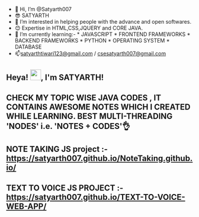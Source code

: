 - 👋 Hi, I’m @Satyarth007 
- 😎 SATYARTH
- 👀 I’m interested in helping people with the advance and open softwares. 
- 😊 Expertise in HTML,CSS,JQUERY and CORE JAVA.
- 🌱 I’m currently learning:-
      * JAVASCRIPT
      * FRONTEND FRAMEWORKS
      * BACKEND FRAMEWORKS
      * PYTHON
      * OPERATING SYSTEM
      * DATABASE
- 📫satyarthtiwari123@gmail.com / csesatyarth007@gmail.com
## Heya! <img src="https://github.com/TheDudeThatCode/TheDudeThatCode/blob/master/Assets/Hi.gif" width="29px">, I'm SATYARTH!
## CHECK MY TOPIC WISE JAVA CODES , IT CONTAINS AWESOME NOTES WHICH I CREATED WHILE LEARNING. BEST MULTI-THREADING 'NODES' i.e. 'NOTES + CODES'👌

## NOTE TAKING  JS project :- https://satyarth007.github.io/NoteTaking.github.io/
## TEXT TO VOICE JS PROJECT :- https://satyarth007.github.io/TEXT-TO-VOICE-WEB-APP/

<!---
Satyarth007/Satyarth007 is a ✨ special ✨ repository because its `README.md` (this file) appears on your GitHub profile.
You can click the Preview link to take a look at your changes.
--->
